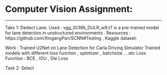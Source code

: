 # Computer Vision Assignment: 
<hr>
Taks 1: Dedect Lane.
Used : vgg_SCNN_DULR_w9.t7 is a pre-trained model for lane detection in unstructured environments . 
Resources : https://github.com/XingangPan/SCNN#Testing , 
Kaggle dataset: 

Work : Trained U2Net on Lane Detection for Carla Driving Simulator
Trained models with different loss function , optimizer , batchsize ....etc
Loss Function : BCE , IOU , Die Loss


Task 2: Select 
